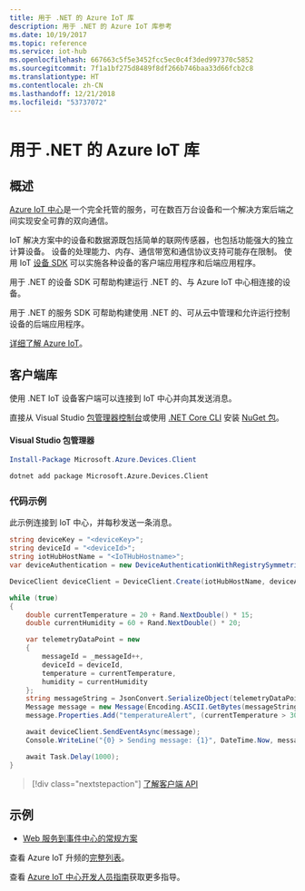 ```yaml
---
title: 用于 .NET 的 Azure IoT 库
description: 用于 .NET 的 Azure IoT 库参考
ms.date: 10/19/2017
ms.topic: reference
ms.service: iot-hub
ms.openlocfilehash: 667663c5f5e3452fcc5ec0c4f3ded997370c5852
ms.sourcegitcommit: 7f1a1bf275d8489f8df266b746baa33d66fcb2c8
ms.translationtype: HT
ms.contentlocale: zh-CN
ms.lasthandoff: 12/21/2018
ms.locfileid: "53737072"
---
```

# <a name="azure-iot-libraries-for-net"></a>用于 .NET 的 Azure IoT 库

## <a name="overview"></a>概述

[Azure IoT 中心](https://azure.microsoft.com/services/iot-hub/)是一个完全托管的服务，可在数百万台设备和一个解决方案后端之间实现安全可靠的双向通信。

IoT 解决方案中的设备和数据源既包括简单的联网传感器，也包括功能强大的独立计算设备。 设备的处理能力、内存、通信带宽和通信协议支持可能存在限制。 使用 IoT [设备 SDK](https://docs.microsoft.com/azure/iot-hub/iot-hub-devguide-sdks) 可以实施各种设备的客户端应用程序和后端应用程序。

用于 .NET 的设备 SDK 可帮助构建运行 .NET 的、与 Azure IoT 中心相连接的设备。

用于 .NET 的服务 SDK 可帮助构建使用 .NET 的、可从云中管理和允许运行控制设备的后端应用程序。

[详细了解 Azure IoT](https://docs.microsoft.com/azure/iot-hub/)。


## <a name="client-library"></a>客户端库

使用 .NET IoT 设备客户端可以连接到 IoT 中心并向其发送消息。

直接从 Visual Studio [包管理器控制台][PackageManager]或使用 [.NET Core CLI][DotNetCLI] 安装 [NuGet 包]( https://www.nuget.org/packages/Microsoft.Azure.Devices.Client)。

#### <a name="visual-studio-package-manager"></a>Visual Studio 包管理器

```powershell
Install-Package Microsoft.Azure.Devices.Client
```

```bash
dotnet add package Microsoft.Azure.Devices.Client
```
### <a name="code-examples"></a>代码示例 

此示例连接到 IoT 中心，并每秒发送一条消息。

```csharp
string deviceKey = "<deviceKey>";
string deviceId = "<deviceId>";
string iotHubHostName = "<IoTHubHostname>";
var deviceAuthentication = new DeviceAuthenticationWithRegistrySymmetricKey(deviceId, deviceKey);

DeviceClient deviceClient = DeviceClient.Create(iotHubHostName, deviceAuthentication, TransportType.Mqtt);

while (true)
{
    double currentTemperature = 20 + Rand.NextDouble() * 15;
    double currentHumidity = 60 + Rand.NextDouble() * 20;

    var telemetryDataPoint = new
    {
        messageId = _messageId++,
        deviceId = deviceId,
        temperature = currentTemperature,
        humidity = currentHumidity
    };
    string messageString = JsonConvert.SerializeObject(telemetryDataPoint);
    Message message = new Message(Encoding.ASCII.GetBytes(messageString));
    message.Properties.Add("temperatureAlert", (currentTemperature > 30) ? "true" : "false");

    await deviceClient.SendEventAsync(message);
    Console.WriteLine("{0} > Sending message: {1}", DateTime.Now, messageString);

    await Task.Delay(1000);
}
```


> [!div class="nextstepaction"]
> [了解客户端 API](/dotnet/api/overview/azure/iot/client)

## <a name="samples"></a>示例

- [Web 服务到事件中心的常规方案](https://azure.microsoft.com/resources/samples/event-hubs-dotnet-importfromweb/)

查看 Azure IoT 升频的[完整列表](https://azure.microsoft.com/resources/samples/?platform=dotnet&service=iot-hub)。

查看 [Azure IoT 中心开发人员指南](https://docs.microsoft.com/azure/iot-hub/iot-hub-devguide)获取更多指导。

[PackageManager]: https://docs.microsoft.com/nuget/tools/package-manager-console
[DotNetCLI]: https://docs.microsoft.com/dotnet/core/tools/dotnet-add-package
